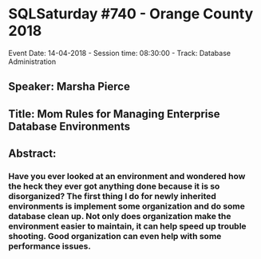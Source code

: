 # SQLSaturday #740 - Orange County 2018
Event Date: 14-04-2018 - Session time: 08:30:00 - Track: Database Administration
## Speaker: Marsha Pierce
## Title: Mom Rules for Managing Enterprise Database Environments
## Abstract:
### Have you ever looked at an environment and wondered how the heck they ever got anything done because it is so disorganized? The first thing I do for newly inherited environments is implement some organization and do some database clean up.  Not only does organization make the environment easier to maintain, it can help speed up trouble shooting.  Good organization can even help with some performance issues.
